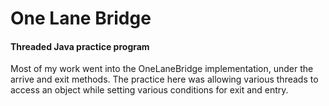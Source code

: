 # One Lane Bridge
#### Threaded Java practice program
Most of my work went into the OneLaneBridge implementation, under the arrive and exit methods. 
The practice here was allowing various threads to access an object while setting various conditions for exit and entry.
